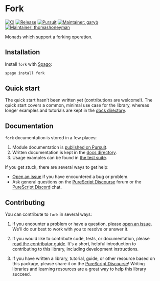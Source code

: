# Fork

[![CI](https://github.com/purescript-contrib/purescript-fork/workflows/CI/badge.svg?branch=main)](https://github.com/purescript-contrib/purescript-fork/actions?query=workflow%3ACI+branch%3Amain)
[![Release](https://img.shields.io/github/release/purescript-contrib/purescript-fork.svg)](https://github.com/purescript-contrib/purescript-fork/releases)
[![Pursuit](https://pursuit.purescript.org/packages/purescript-fork/badge)](https://pursuit.purescript.org/packages/purescript-fork)
[![Maintainer: garyb](https://img.shields.io/badge/maintainer-garyb-teal.svg)](https://github.com/garyb)
[![Maintainer: thomashoneyman](https://img.shields.io/badge/maintainer-thomashoneyman-teal.svg)](https://github.com/thomashoneyman)

Monads which support a forking operation.

## Installation

Install `fork` with [Spago](https://github.com/purescript/spago):

```sh
spago install fork
```

## Quick start

The quick start hasn't been written yet (contributions are welcome!). The quick start covers a common, minimal use case for the library, whereas longer examples and tutorials are kept in the [docs directory](./docs).

## Documentation

`fork` documentation is stored in a few places:

1. Module documentation is [published on Pursuit](https://pursuit.purescript.org/packages/purescript-fork).
2. Written documentation is kept in the [docs directory](./docs).
3. Usage examples can be found in [the test suite](./test).

If you get stuck, there are several ways to get help:

- [Open an issue](https://github.com/purescript-contrib/purescript-fork/issues) if you have encountered a bug or problem.
- Ask general questions on the [PureScript Discourse](https://discourse.purescript.org) forum or the [PureScript Discord](https://discord.com/invite/sMqwYUbvz6) chat.

## Contributing

You can contribute to `fork` in several ways:

1. If you encounter a problem or have a question, please [open an issue](https://github.com/purescript-contrib/purescript-fork/issues). We'll do our best to work with you to resolve or answer it.

2. If you would like to contribute code, tests, or documentation, please [read the contributor guide](./CONTRIBUTING.md). It's a short, helpful introduction to contributing to this library, including development instructions.

3. If you have written a library, tutorial, guide, or other resource based on this package, please share it on the [PureScript Discourse](https://discourse.purescript.org)! Writing libraries and learning resources are a great way to help this library succeed.
